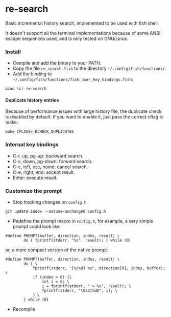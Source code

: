 re-search
=========

Basic incremental history search, implemented to be used with fish shell.

It doesn't support all the terminal implementations because of some ANSI
escape sequences used, and is only tested on GNU/Linux.

### Install

* Compile and add the binary to your PATH.
* Copy the file `re_search.fish` to the directory `~/.config/fish/functions/`.
* Add the binding to `~/.config/fish/functions/fish_user_key_bindings.fish`:
```
bind \cr re-search
```

#### Duplicate history entries

Because of performance issues with large history file, the duplicate check is
disabled by default. If you want to enable it, just pass the correct cflag to
make:

```
make CFLAGS=-DCHECK_DUPLICATES
```

### Internal key bindings

* C-r, up, pg-up: backward search.
* C-s, down, pg-down: forward search.
* C-c, left, esc, home: cancel search.
* C-e, right, end: accept result.
* Enter: execute result.

### Customize the prompt

* Stop tracking changes on `config.h`
```
git update-index --assume-unchanged config.h
```
* Redefine the prompt macro in `config.h`, for example, a very simple prompt
could look like:
```
#define PROMPT(buffer, direction, index, result) \
        do { fprintf(stderr, "%s", result); } while (0)
```
or, a more compact version of the native prompt:
```
#define PROMPT(buffer, direction, index, result) \
        do { \
        	fprintf(stderr, "[%c%d] %s", direction[0], index, buffer); \
        	if (index > 0) {\
	        	int i = 0; \
        		i = fprintf(stderr, " > %s", result); \
        		fprintf(stderr, "\033[%dD", i); \
        	} \
        } while (0)
 ```
* Recompile
